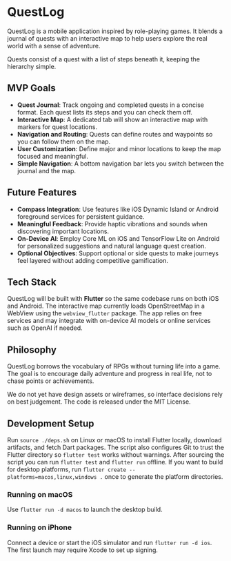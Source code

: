 # QuestLog

QuestLog is a mobile application inspired by role-playing games. It blends a journal of quests with an interactive map to help users explore the real world with a sense of adventure.

Quests consist of a quest with a list of steps beneath it, keeping the hierarchy simple.

## MVP Goals
- **Quest Journal**: Track ongoing and completed quests in a concise format. Each quest lists its steps and you can check them off.
- **Interactive Map**: A dedicated tab will show an interactive map with markers for quest locations.
- **Navigation and Routing**: Quests can define routes and waypoints so you can follow them on the map.
- **User Customization**: Define major and minor locations to keep the map focused and meaningful.
- **Simple Navigation**: A bottom navigation bar lets you switch between the journal and the map.

## Future Features
- **Compass Integration**: Use features like iOS Dynamic Island or Android foreground services for persistent guidance.
- **Meaningful Feedback**: Provide haptic vibrations and sounds when discovering important locations.
- **On‑Device AI**: Employ Core ML on iOS and TensorFlow Lite on Android for personalized suggestions and natural language quest creation.
- **Optional Objectives**: Support optional or side quests to make journeys feel layered without adding competitive gamification.

## Tech Stack
QuestLog will be built with **Flutter** so the same codebase runs on both iOS and Android. The interactive map currently loads OpenStreetMap in a WebView using the `webview_flutter` package. The app relies on free services and may integrate with on-device AI models or online services such as OpenAI if needed.

## Philosophy
QuestLog borrows the vocabulary of RPGs without turning life into a game. The goal is to encourage daily adventure and progress in real life, not to chase points or achievements.

We do not yet have design assets or wireframes, so interface decisions rely on best judgement. The code is released under the MIT License.

## Development Setup
Run `source ./deps.sh` on Linux or macOS to install Flutter locally, download artifacts, and fetch Dart packages. The script also configures Git to trust the Flutter directory so `flutter test` works without warnings. After sourcing the script you can run `flutter test` and `flutter run` offline.
If you want to build for desktop platforms, run `flutter create --platforms=macos,linux,windows .` once to generate the platform directories.

### Running on macOS
Use `flutter run -d macos` to launch the desktop build.

### Running on iPhone
Connect a device or start the iOS simulator and run `flutter run -d ios`. The first launch may require Xcode to set up signing.

